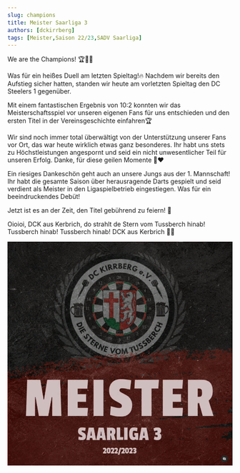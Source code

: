 ```yaml
---
slug: champions
title: Meister Saarliga 3
authors: [dckirrberg]
tags: [Meister,Saison 22/23,SADV Saarliga]
---
```


We are the Champions! 🏆🎯🎉

Was für ein heißes Duell am letzten Spieltag!🔥
Nachdem wir bereits den Aufstieg sicher hatten, standen wir heute am vorletzten Spieltag den DC Steelers 1 gegenüber.

Mit einem fantastischen Ergebnis von 10:2 konnten wir das Meisterschaftsspiel vor unseren eigenen Fans für uns entschieden und den ersten Titel in der Vereinsgeschichte einfahren🏆

Wir sind noch immer total überwältigt von der Unterstützung unserer Fans vor Ort, das war heute wirklich etwas ganz besonderes. Ihr habt uns stets zu Höchstleistungen angespornt und seid ein nicht unwesentlicher Teil für unseren Erfolg. Danke, für diese geilen Momente 🖤❤️

Ein riesiges Dankeschön geht auch an unsere Jungs aus der 1. Mannschaft! Ihr habt die gesamte Saison über herausragende Darts gespielt und seid verdient als Meister in den Ligaspielbetrieb eingestiegen. Was für ein beeindruckendes Debüt!

Jetzt ist es an der Zeit, den Titel gebührend zu feiern! 🍻

Oioioi, DCK aus Kerbrich, do strahlt de Stern vom Tussberch hinab! Tussberch hinab! Tussberch hinab!
DCK aus Kerbrich 🥳🎉
 

![GameOn](./meister.png)
 > 